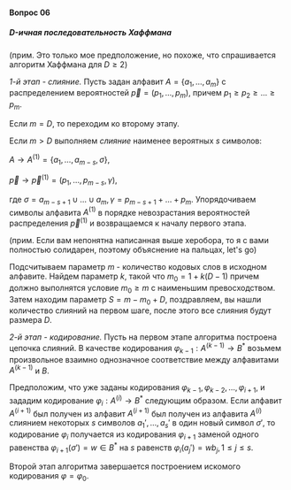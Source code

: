 #### Вопрос 06

##### D-ичная последовательность Хаффмана

(прим. Это только мое предположение, но похоже, что спрашивается алгоритм Хаффмана для $D\geq 2$)

*1-й этап - слияние.* Пусть задан алфавит $A = \{a_1, \dots, a_m\}$ с распределением вероятностей $\vec{p} = (p_1, \dots, p_m)$, причем $p_1\geq p_2\geq\dots\geq p_m$. 

Если $m=D$, то переходим ко второму этапу.

Если $m>D$ выполняем *слияние* наименее вероятных $s$ символов:

$A\rightarrow A^{(1)} = \{a_1,\dots,a_{m-s},\sigma\},$

$\vec{p}\rightarrow\vec{p}^{(1)} = (p_1,\dots,p_{m-s},\gamma),$

где $\sigma = a_{m-s+1}\cup\dots\cup a_m, \gamma=p_{m-s+1}+\dots+p_m.$ Упорядочиваем символы алфавита $A^{(1)}$ в порядке невозрастания вероятностей распределения $\vec{p}^{(1)}$ и возвращаемся к началу первого этапа. 

(прим. Если вам непонятна написанная выше херобора, то я с вами полностью солидарен, поэтому объяснение на пальцах, let's go)

Подсчитываем параметр $m$ - количество кодовых слов в исходном алфавите. Найдем параметр $k$, такой что $m_0 = 1 + k(D-1)$ причем должно выполнятся условие $m_0\geq m$ с наименьшим превосходством. Затем находим параметр $S = m - m_0 + D$, поздравляем, вы нашли количество слияний на первом шаге, после этого все слияния будут размера $D$.

*2-й этап - кодирование.* Пусть на первом этапе алгоритма построена цепочка слияний. В качестве кодирования $\varphi_{k-1}:A^{(k-1)}\rightarrow B^*$ возьмем произвольное взаимно однозначное соответствие между алфавитами $A^{(k-1)}$ и $B$.

Предположим, что уже заданы кодирования $\varphi_{k-1}, \varphi_{k-2},\dots,\varphi_{i+1},$ и зададим кодирование $\varphi_i:A^{(i)}\rightarrow B^*$ следующим образом. Если алфавит $A^{(i+1)}$ был получен из алфавит $A^{(i+1)}$ был получен из алфавита $A^{(i)}$ слиянием некоторых $s$ символов $a_1',\dots,a_s'$ в один новый символ $\sigma'$, то кодирование $\varphi_i$ получается из кодирования $\varphi_{i+1}$ заменой одного равенства $\varphi_{i+1}(\sigma') = w\in B^*$ на $s$ равенств $\varphi_i(a_j') = wb_j, 1\leq j\leq s.$

Второй этап алгоритма завершается построением искомого кодирования $\varphi=\varphi_0$.